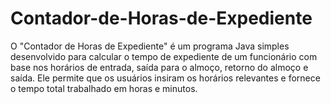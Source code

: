 # Contador-de-Horas-de-Expediente
O "Contador de Horas de Expediente" é um programa Java simples desenvolvido para calcular o tempo de expediente de um funcionário com base nos horários de entrada, saída para o almoço, retorno do almoço e saída. Ele permite que os usuários insiram os horários relevantes e fornece o tempo total trabalhado em horas e minutos.
